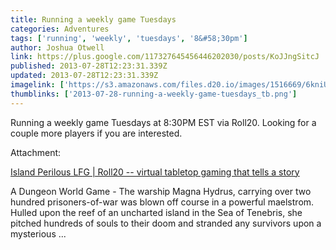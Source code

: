 ```yaml
---
title: Running a weekly game Tuesdays
categories: Adventures
tags: ['running', 'weekly', 'tuesdays', '8&#58;30pm']
author: Joshua Otwell
link: https://plus.google.com/117327645456446202030/posts/KoJJngSitcJ
published: 2013-07-28T12:23:31.339Z
updated: 2013-07-28T12:23:31.339Z
imagelink: ['https://s3.amazonaws.com/files.d20.io/images/1516669/6kniUEFdPz7gdfHo4CBRcg/med.jpg?1374957347']
thumblinks: ['2013-07-28-running-a-weekly-game-tuesdays_tb.png']
---
```


Running a weekly game Tuesdays at 8:30PM EST via Roll20. Looking for a couple more players if you are interested.


Attachment:

<a href='https://app.roll20.net/lfg/listing/7249/island-perilous'>
      Island Perilous LFG
      |
      Roll20 -- virtual tabletop gaming that tells a story
    </a>


A Dungeon World Game - The warship Magna Hydrus, carrying over two hundred prisoners-of-war was blown off course in a powerful maelstrom. Hulled upon the reef of an uncharted island in the Sea of Tenebris, she pitched hundreds of souls to their doom and stranded any survivors upon a mysterious ...